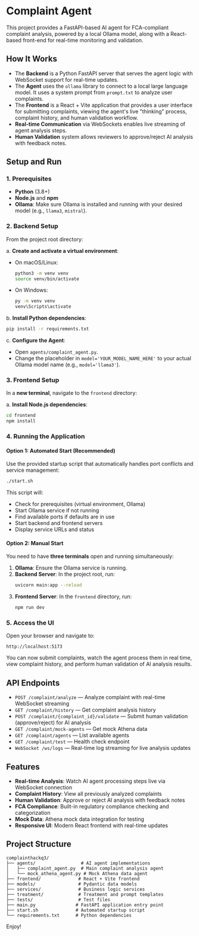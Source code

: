 # Complaint Agent

This project provides a FastAPI-based AI agent for FCA-compliant complaint analysis, powered by a local Ollama model, along with a React-based front-end for real-time monitoring and validation.

## How It Works

- The **Backend** is a Python FastAPI server that serves the agent logic with WebSocket support for real-time updates.
- The **Agent** uses the `ollama` library to connect to a local large language model. It uses a system prompt from `prompt.txt` to analyze user complaints.
- The **Frontend** is a React + Vite application that provides a user interface for submitting complaints, viewing the agent's live "thinking" process, complaint history, and human validation workflow.
- **Real-time Communication** via WebSockets enables live streaming of agent analysis steps.
- **Human Validation** system allows reviewers to approve/reject AI analysis with feedback notes.

## Setup and Run

### 1. Prerequisites

- **Python** (3.8+)
- **Node.js** and **npm**
- **Ollama**: Make sure Ollama is installed and running with your desired model (e.g., `llama3`, `mistral`).

### 2. Backend Setup

From the project root directory:

a. **Create and activate a virtual environment**:
   - On macOS/Linux:
     ```bash
     python3 -m venv venv
     source venv/bin/activate
     ```
   - On Windows:
     ```bash
     py -m venv venv
     venv\Scripts\activate
     ```

b. **Install Python dependencies**:
   ```bash
   pip install -r requirements.txt
   ```

c. **Configure the Agent**:
   - Open `agents/complaint_agent.py`.
   - Change the placeholder in `model='YOUR_MODEL_NAME_HERE'` to your actual Ollama model name (e.g., `model='llama3'`).

### 3. Frontend Setup

In a **new terminal**, navigate to the `frontend` directory:

a. **Install Node.js dependencies**:
   ```bash
   cd frontend
   npm install
   ```

### 4. Running the Application

#### Option 1: Automated Start (Recommended)

Use the provided startup script that automatically handles port conflicts and service management:

```bash
./start.sh
```

This script will:
- Check for prerequisites (virtual environment, Ollama)
- Start Ollama service if not running
- Find available ports if defaults are in use
- Start backend and frontend servers
- Display service URLs and status

#### Option 2: Manual Start

You need to have **three terminals** open and running simultaneously:

1.  **Ollama**: Ensure the Ollama service is running.
2.  **Backend Server**: In the project root, run:
    ```bash
    uvicorn main:app --reload
    ```
3.  **Frontend Server**: In the `frontend` directory, run:
    ```bash
    npm run dev
    ```

### 5. Access the UI

Open your browser and navigate to:
```
http://localhost:5173
```

You can now submit complaints, watch the agent process them in real time, view complaint history, and perform human validation of AI analysis results.

## API Endpoints

- `POST /complaint/analyze` — Analyze complaint with real-time WebSocket streaming
- `GET /complaint/history` — Get complaint analysis history  
- `POST /complaint/{complaint_id}/validate` — Submit human validation (approve/reject) for AI analysis
- `GET /complaint/mock-agents` — Get mock Athena data
- `GET /complaint/agents` — List available agents
- `GET /complaint/test` — Health check endpoint
- `WebSocket /ws/logs` — Real-time log streaming for live analysis updates

## Features

- **Real-time Analysis**: Watch AI agent processing steps live via WebSocket connection
- **Complaint History**: View all previously analyzed complaints
- **Human Validation**: Approve or reject AI analysis with feedback notes
- **FCA Compliance**: Built-in regulatory compliance checking and categorization
- **Mock Data**: Athena mock data integration for testing
- **Responsive UI**: Modern React frontend with real-time updates

## Project Structure

```
complainthackq3/
├── agents/                 # AI agent implementations
│   ├── complaint_agent.py  # Main complaint analysis agent
│   └── mock_athena_agent.py # Mock Athena data agent
├── frontend/              # React + Vite frontend
├── models/                # Pydantic data models
├── services/              # Business logic services
├── treatment/             # Treatment and prompt templates
├── tests/                 # Test files
├── main.py               # FastAPI application entry point
├── start.sh              # Automated startup script
└── requirements.txt      # Python dependencies
```

Enjoy!